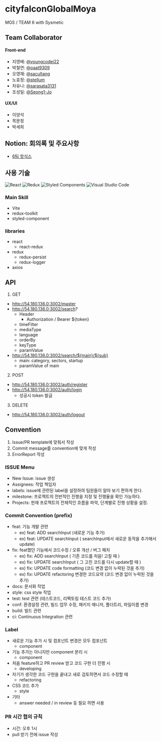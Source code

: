 # cityfalconGlobalMoya

MGS / TEAM 6 with Sysmetic

## Team Collaborator

#### Front-end

- 지영배: [@youngcodej22](https://github.com/youngcodej22)
- 박철연: [@oaat9309](https://github.com/oaat9309)
- 오영재: [@sacultang](https://github.com/sacultang)
- 노효정: [@stellum](https://github.com/stellum)
- 차유나: [@sarasata3131](https://github.com/sarasata3131)
- 조성일: [@Seong1-Jo](https://github.com/Seong1-Jo)

#### UX/UI

- 이양석
- 목문정
- 박세희

## Notion: 회의록 및 주요사항

- [6팀 핫식스](https://www.notion.so/6-61dcc51a7e5c42b9a02ff7066c53edaa)

## 사용 기술

![React](https://img.shields.io/badge/react-%2320232a.svg?style=for-the-badge&logo=react&logoColor=%2361DAFB)
![Redux](https://img.shields.io/badge/redux-%23593d88.svg?style=for-the-badge&logo=redux&logoColor=white)
![Styled Components](https://img.shields.io/badge/styled--components-DB7093?style=for-the-badge&logo=styled-components&logoColor=white)
![Visual Studio Code](https://img.shields.io/badge/Visual%20Studio%20Code-0078d7.svg?style=for-the-badge&logo=visual-studio-code&logoColor=white)

### Main Skill

- Vite
- redux-toolkit
- styled-component

### libraries

- react
  - react-redux
- redux
  - redux-persist
  - redux-logger
- axios

## API

1. GET

- http://54.180.136.0:3002/master
- http://54.180.136.0:3002/search?
  - Header
    - Authorization / Bearer ${token}
  - timeFilter
  - mediaType
  - language
  - orderBy
  - keyType
  - paramValue
- http://54.180.136.0:3002/search/${main}/${sub}
  - main: category, sectors, startup
  - paramValue of main

2. POST

- http://54.180.136.0:3002/auth/register
- http://54.180.136.0:3002/auth/login
  - 성공시 token 발급

3. DELETE

- http://54.180.136.0:3002/auth/logout

## Convention

1. Issue/PR template에 맞춰서 작성
2. Commit message를 convention에 맞게 작성
3. ErrorReport 작성

### ISSUE Menu

- New Issue: issue 생성
- Assignees: 작업 책임자
- labels: issue에 관련된 label을 설정하여 팀원들이 알아 보기 편하게 한다.
- milestone: 프로젝트의 전반적인 진행을 지정 및 진행율을 확인 가능하다.
- Projects: 현재 프로젝트의 전체적인 흐름을 파악, 단계별로 진행 상황을 설정.

### Commit Convention (prefix)

- feat: 기능 개발 관련
  - ex) feat: ADD searchInput (새로운 기능 추가)
  - ex) feat: UPDATE searchInput ( searchInput에서 새로운 동작을 추가해서 update)
- fix: feat했던 기능에서 코드수정 / 오류 개선 / 버그 패치
  - ex) fix: ADD searchInput ( 기존 코드를 처음! 고칠 때 )
  - ex) fix: UPDATE searchInput ( 그 고친 코드를 다시 update할 때 )
  - ex) fix: UPDATE code formatting (코드 변경 없이 누락된 것을 추가)
  - ex) fix: UPDATE refactoring 변경한 코드요약 (코드 변경 없이 누락된 것을 추가)
- docs: 문서화 작업
- style: css style 작업
- test: test 관련 (테스트코드, 리펙토링 테스트 코드 추가)
- conf: 환경설정 관련, 빌드 업무 수정, 패키지 매니저, 폴더트리, 파일이름 변경
- build: 빌드 관련
- ci: Continuous Integration 관련

### Label

- 새로운 기능 추가 시 및 컴포넌트 변경은 모두 컴포넌트
  - component
- 기능 추가는 아니지만 component 분리 시
  - component
- 처음 feature하고 PR review 받고 코드 구현 더 진행 시
  - developing
- 자기가 생각한 코드 구현을 끝내고 새로 검토하면서 코드 수정할 때
  - refactoring
- CSS 코드 추가
  - style
- 기타
  - answer needed / in review 등 필요 하면 사용

### PR 시간 협의 규칙

- 시간: 오후 1시
- pull 받기 전에 issue 작성
